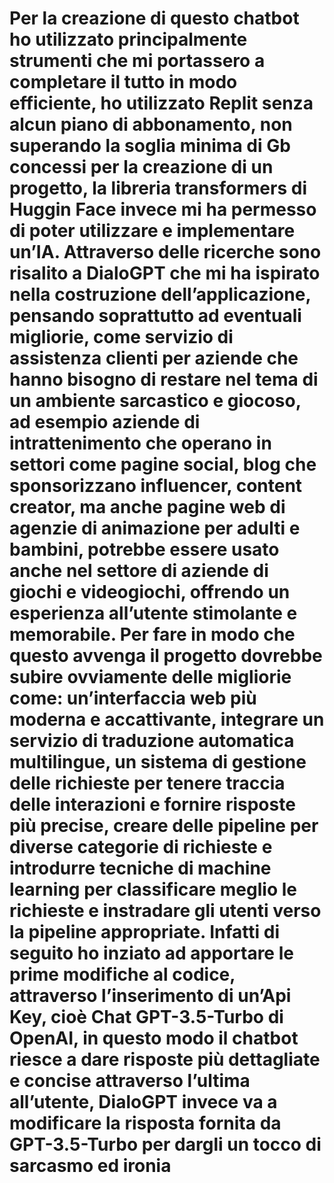 # Per la creazione di questo chatbot ho utilizzato principalmente strumenti che mi portassero a completare il tutto in modo efficiente, ho utilizzato Replit senza alcun piano di abbonamento, non superando la soglia minima di Gb concessi per la creazione di un progetto, la libreria transformers di Huggin Face invece mi ha permesso di poter utilizzare e implementare un’IA. Attraverso delle ricerche sono risalito a DialoGPT che mi ha ispirato nella costruzione dell’applicazione, pensando soprattutto ad eventuali migliorie, come servizio di assistenza clienti per aziende che hanno bisogno di restare nel tema di un ambiente sarcastico e giocoso, ad esempio aziende di intrattenimento che operano in settori come pagine social, blog che sponsorizzano influencer, content creator, ma anche pagine web di agenzie di animazione per adulti e bambini, potrebbe essere usato anche nel settore di aziende di giochi e videogiochi, offrendo un esperienza all’utente stimolante e memorabile. Per fare in modo che questo avvenga il progetto dovrebbe subire ovviamente delle migliorie come: un’interfaccia web più moderna e accattivante, integrare un servizio di traduzione automatica multilingue, un sistema di gestione delle richieste per tenere traccia delle interazioni e fornire risposte più precise, creare delle pipeline per diverse categorie di richieste e introdurre tecniche di machine learning per classificare meglio le richieste e instradare gli utenti verso la pipeline appropriate. Infatti di seguito ho inziato ad apportare le prime modifiche al codice, attraverso l’inserimento di un’Api Key, cioè Chat GPT-3.5-Turbo di OpenAI, in questo modo il chatbot riesce a dare risposte più dettagliate e concise attraverso l’ultima all’utente, DialoGPT invece va a modificare la risposta fornita da GPT-3.5-Turbo per dargli un tocco di sarcasmo ed ironia
